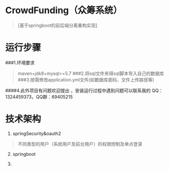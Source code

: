 # CrowdFunding（众筹系统）

> [基于springboot的前后端分离重构实现]
> 

# 运行步骤
###1.环境要求
> maven+jdk8+mysql>=5.7
###2.将sql文件夹得sql脚本导入自己的数据库
###3.按需修改application.yml文件(如数据库密码、文件上传路径等)

####4.此外项目有问题欢迎提出 ，安装运行过程中遇到问题可以联系我的 QQ：1324459373，QQ群：69405215

# 技术架构

1. springSecurity&oauth2
> 不同类型的用户（系统用户及前台用户）的权限控制及单点登录
> 

2. springboot

3.